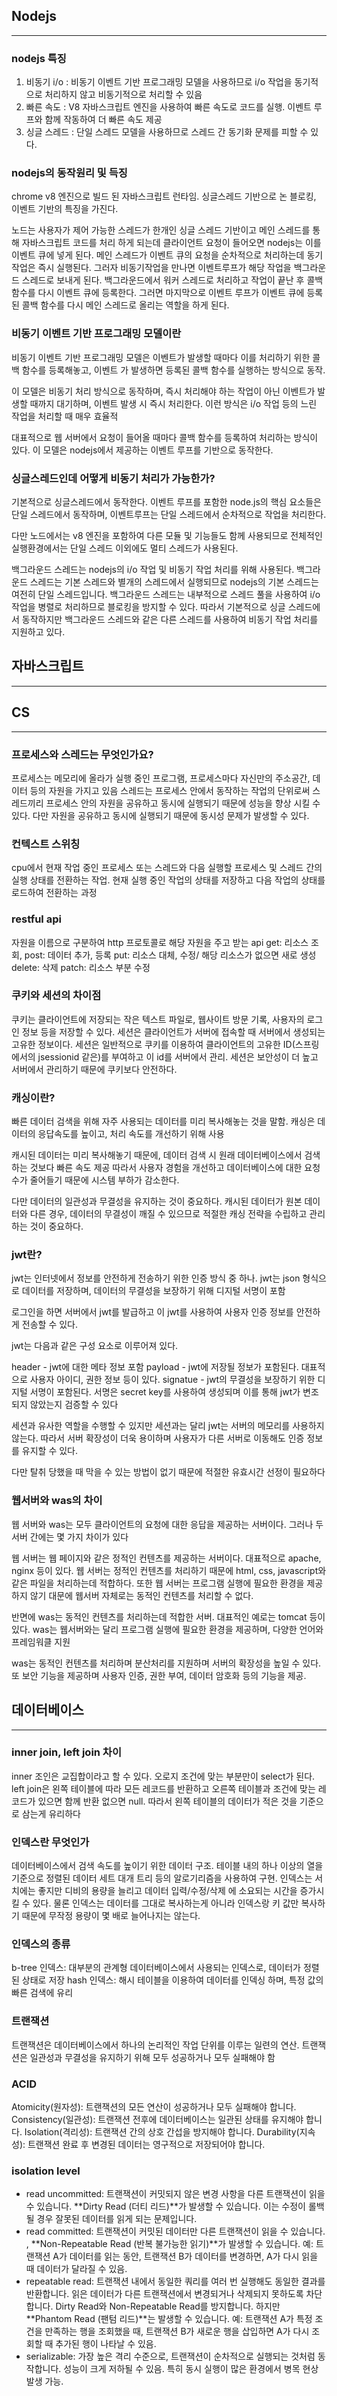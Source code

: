## Nodejs
<hr/>

### nodejs 특징
1. 비동기 i/o : 비동기 이벤트 기반 프로그래밍 모델을 사용하므로 i/o 작업을 동기적으로 처리하지 않고 비동기적으로 처리할 수 있음
2. 빠른 속도 : V8 자바스크립트 엔진을 사용하여 빠른 속도로 코드를 실행. 이벤트 루프와 함께 작동하여 더 빠른 속도 제공
3. 싱글 스레드 : 단일 스레드 모델을 사용하므로 스레드 간 동기화 문제를 피할 수 있다.

### nodejs의 동작원리 및 득징
chrome v8 엔진으로 빌드 된 자바스크립트 런타임. 싱글스레드 기반으로 논 블로킹, 이벤트 기반의 특징을 가진다.

노드는 사용자가 제어 가능한 스레드가 한개인 싱글 스레드 기반이고 메인 스레드를 통해 자바스크립트 코드를 처리
하게 되는데 클라이언트 요청이 들어오면 nodejs는 이를 이벤트 큐에 넣게 된다.
메인 스레드가 이벤트 큐의 요청을 순차적으로 처리하는데 동기 작업은 즉시 실행된다.
그러자 비동기작업을 만나면 이벤트루프가 해당 작업을 백그라운드 스레드로 보내게 된다.
백그라운드에서 워커 스레드로 처리하고 작업이 끝난 후 콜백함수를 다시 이벤트 큐에 등록한다.
그러면 마지막으로 이벤트 루프가 이벤트 큐에 등록된 콜백 함수를 다시 메인 스레드로 올리는 역할을 하게 된다.


### 비동기 이벤트 기반 프로그래밍 모델이란
비동기 이벤트 기반 프로그래밍 모델은 이벤트가 발생할 때마다 이를 처리하기 위한 콜백 함수를 등록해놓고, 이벤트
가 발생하면 등록된 콜백 함수를 실행하는 방식으로 동작.

이 모델은 비동기 처리 방식으로 동작하며, 즉시 처리해야 하는 작업이 아닌 이벤트가 발생할 때까지 대기하며, 이벤트
발생 시 즉시 처리한다. 이런 방식은 i/o 작업 등의 느린 작업을 처리할 때 매우 효율적

대표적으로 웹 서버에서 요청이 들어올 때마다 콜백 함수를 등록하여 처리하는 방식이 있다. 이 모델은 nodejs에서 제공하는
이벤트 루프를 기반으로 동작한다.

### 싱글스레드인데 어떻게 비동기 처리가 가능한가?
기본적으로 싱글스레드에서 동작한다. 이벤트 루프를 포함한 node.js의 핵심 요소들은 단일 스레드에서 동작하며, 이벤트루프는
단일 스레드에서 순차적으로 작업을 처리한다.

다만 노드에서는 v8 엔진을 포함하여 다른 모듈 및 기능들도 함께 사용되므로 전체적인 실행환경에서는 단일 스레드
이외에도 멀티 스레드가 사용된다.

백그라운드 스레드는 nodejs의 i/o 작업 및 비동기 작업 처리를 위해 사용된다. 백그라운드 스레드는 기본 스레드와 별개의
스레드에서 실행되므로 nodejs의 기본 스레드는 여전히 단일 스레드입니다. 백그라운드 스레드는 내부적으로 스레드 풀을
사용하여 i/o 작업을 병렬로 처리하므로 블로킹을 방지할 수 있다. 따라서 기본적으로 싱글 스레드에서 동작하지만
백그라운드 스레드와 같은 다른 스레드를 사용하여 비동기 작업 처리를 지원하고 있다.


## 자바스크립트
<hr/>

## CS
<hr/>

### 프로세스와 스레드는 무엇인가요?
프로세스는 메모리에 올라가 실행 중인 프로그램, 프로세스마다 자신만의 주소공간, 데이터 등의 자원을 가지고 있음
스레드는 프로세스 안에서 동작하는 작업의 단위로써 스레드끼리 프로세스 안의 자원을 공유하고 동시에 실행되기 때문에 성능을 향상 시킬 수 있다.
다만 자원을 공유하고 동시에 실행되기 때문에 동시성 문제가 발생할 수 있다.


### 컨텍스트 스위칭
cpu에서 현재 작업 중인 프로세스 또는 스레드와 다음 실행할 프로세스 및 스레드 간의 실행 상태를 전환하는 작업.
현재 실행 중인 작업의 상태를 저장하고 다음 작업의 상태를 로드하여 전환하는 과정


### restful api
자원을 이름으로 구분하여 http 프로토콜로 해당 자원을 주고 받는 api
get: 리소스 조회, post: 데이터 추가, 등록 put: 리소스 대체, 수정/ 해당 리소스가 없으면 새로 생성 
delete: 삭제 patch: 리소스 부분 수정


### 쿠키와 세션의 차이점
쿠키는 클라이언트에 저장되는 작은 텍스트 파일로, 웹사이트 방문 기록, 사용자의 로그인 정보 등을 저장할 수 있다.
세션은 클라이언트가 서버에 접속할 때 서버에서 생성되는 고유한 정보이다. 세션은 일반적으로 쿠키를 이용하여
클라이언트의 고유한 ID(스프링에서의 jsessionid 같은)를 부여하고 이 id를 서버에서 관리. 세션은 보안성이 더 높고 
서버에서 관리하기 때문에 쿠키보다 안전하다.

### 캐싱이란?
빠른 데이터 검색을 위해 자주 사용되는 데이터를 미리 복사해놓는 것을 말함. 캐싱은 데이터의 응답속도를 높이고, 처리 속도를 개선하기 위해 사용

캐시된 데이터는 미리 복사해놓기 때문에, 데이터 검색 시 원래 데이터베이스에서 검색하는 것보다 빠른 속도 제공
따라서 사용자 경험을 개선하고 데이터베이스에 대한 요청 수가 줄어들기 때문에 시스템 부하가 감소한다.

다만 데이터의 일관성과 무결성을 유지하는 것이 중요하다. 캐시된 데이터가 원본 데이터와 다른 경우, 데이터의 
무결성이 깨질 수 있으므로 적절한 캐싱 전략을 수립하고 관리하는 것이 중요하다.

### jwt란?
jwt는 인터넷에서 정보를 안전하게 전송하기 위한 인증 방식 중 하나. jwt는 json 형식으로 데이터를 저장하며, 데이터의 무결성을 보장하기 위해 디지털 서명이 포함

로그인을 하면 서버에서 jwt를 발급하고 이 jwt를 사용하여 사용자 인증 정보를 안전하게 전송할 수 있다.

jwt는 다음과 같은 구성 요소로 이루어져 있다.

header - jwt에 대한 메타 정보 포함
payload - jwt에 저장될 정보가 포함된다. 대표적으로 사용자 아이디, 권한 정보 등이 있다.
signatue - jwt의 무결성을 보장하기 위한 디지털 서명이 포함된다. 서명은 secret key를 사용하여 생성되며 이를 통해 jwt가 변조되지 않았는지 검증할 수 있다

세션과 유사한 역할을 수행할 수 있지만 세션과는 달리 jwt는 서버의 메모리를 사용하지 않는다.
따라서 서버 확장성이 더욱 용이하며 사용자가 다른 서버로 이동해도 인증 정보를 유지할 수 있다.

다만 탈취 당했을 때 막을 수 있는 방법이 없기 때문에 적절한 유효시간 선정이 필요하다

### 웹서버와 was의 차이
웹 서버와 was는 모두 클라이언트의 요청에 대한 응답을 제공하는 서버이다. 그러나 두 서버 간에는 몇 가지 차이가 있다

웹 서버는 웹 페이지와 같은 정적인 컨텐츠를 제공하는 서버이다. 대표적으로 apache, nginx 등이 있다.
웹 서버는 정적인 컨텐츠를 처리하기 때문에 html, css, javascript와 같은 파일을 처리하는데 적합하다.
또한 웹 서버는 프로그램 실행에 필요한 환경을 제공하지 않기 대문에 웹서버 자체로는 동적인 컨텐츠를 처리할 수 없다.

반면에 was는 동적인 컨텐츠를 처리하는데 적합한 서버. 대표적인 예로는 tomcat 등이 있다. was는 웹서버와는 달리
프로그램 실행에 필요한 환경을 제공하며, 다양한 언어와 프레임워클 지원

was는 동적인 컨텐츠를 처리하며 분산처리를 지원하며 서버의 확장성을 높일 수 있다. 또 보안 기능을 제공하며
사용자 인증, 권한 부여, 데이터 암호화 등의 기능을 제공. 


## 데이터베이스
<hr/>

### inner join, left join 차이
inner 조인은 교집합이라고 할 수 있다. 오로지 조건에 맞는 부분만이 select가 된다.
left join은 왼쪽 테이블에 따라 모든 레코드를 반환하고 오른쪽 테이블과 조건에 맞는 레코드가 있으면 함께 반환
없으면 null. 따라서 왼쪽 테이블의 데이터가 적은 것을 기준으로 삼는게 유리하다


### 인덱스란 무엇인가
데이터베이스에서 검색 속도를 높이기 위한 데이터 구조. 테이블 내의 하나 이상의 열을 기준으로 정렬된 데이터 세트
대개 트리 등의 알로기리즘을 사용하여 구현. 인덱스는 서치에는 좋지만 디비의 용량을 늘리고 데이터 입력/수정/삭제
에 소요되는 시간을 증가시킬 수 있다. 물론 인덱스는 데이터를 그대로 복사하는게 아니라 인덱스랑 키 값만 복사하기 때문에
무작정 용량이 몇 배로 늘어나지는 않는다.

### 인덱스의 종류
b-tree 인덱스: 대부분의 관계형 데이터베이스에서 사용되는 인덱스로, 데이터가 정렬된 상태로 저장
hash 인덱스: 해시 테이블을 이용하여 데이터를 인덱싱 하며, 특정 값의 빠른 검색에 유리

### 트랜잭션
트랜잭션은 데이터베이스에서 하나의 논리적인 작업 단위를 이루는 일련의 연산.
트랜잭션은 일관성과 무결성을 유지하기 위해 모두 성공하거나 모두 실패해야 함

### ACID
Atomicity(원자성): 트랜잭션의 모든 연산이 성공하거나 모두 실패해야 합니다.
Consistency(일관성): 트랜잭션 전후에 데이터베이스는 일관된 상태를 유지해야 합니다.
Isolation(격리성): 트랜잭션 간의 상호 간섭을 방지해야 합니다.
Durability(지속성): 트랜잭션 완료 후 변경된 데이터는 영구적으로 저장되어야 합니다.

### isolation level
- read uncommitted: 트랜잭션이 커밋되지 않은 변경 사항을 다른 트랜잭션이 읽을 수 있습니다. **Dirty Read (더티 리드)**가 발생할 수 있습니다. 이는 수정이 롤백될 경우 잘못된 데이터를 읽게 되는 문제입니다.
- read committed: 트랜잭션이 커밋된 데이터만 다른 트랜잭션이 읽을 수 있습니다. , **Non-Repeatable Read (반복 불가능한 읽기)**가 발생할 수 있습니다.
예: 트랜잭션 A가 데이터를 읽는 동안, 트랜잭션 B가 데이터를 변경하면, A가 다시 읽을 때 데이터가 달라질 수 있음.
- repeatable read: 트랜잭션 내에서 동일한 쿼리를 여러 번 실행해도 동일한 결과를 반환합니다. 읽은 데이터가 다른 트랜잭션에서 변경되거나 삭제되지 못하도록 차단합니다. Dirty Read와 Non-Repeatable Read를 방지합니다. 하지만 **Phantom Read (팬텀 리드)**는 발생할 수 있습니다.
예: 트랜잭션 A가 특정 조건을 만족하는 행을 조회했을 때, 트랜잭션 B가 새로운 행을 삽입하면 A가 다시 조회할 때 추가된 행이 나타날 수 있음.
- serializable: 가장 높은 격리 수준으로, 트랜잭션이 순차적으로 실행되는 것처럼 동작합니다. 성능이 크게 저하될 수 있음. 특히 동시 실행이 많은 환경에서 병목 현상 발생 가능.
